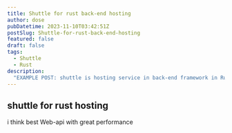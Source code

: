 ```yaml
---
title: Shuttle for rust back-end hosting
author: dose
pubDatetime: 2023-11-10T03:42:51Z
postSlug: Shuttle-for-rust-back-end-hosting
featured: false
draft: false
tags:
  - Shuttle
  - Rust
description:
  "EXAMPLE POST: shuttle is hosting service in back-end framework in Rust like axum ,actix-web and more framework"
---
```


## shuttle for rust hosting

i think best Web-api with great performance 